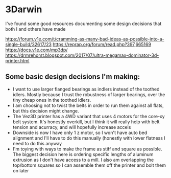 # 3Darwin

I've found some good resources documenting some design decisions that both I and others have made

https://forum.v1e.com/t/cramming-as-many-bad-ideas-as-possible-into-a-single-build/32617/23
https://reprap.org/forum/read.php?397,665169
https://docs.v1e.com/mp3dp/
https://drmrehorst.blogspot.com/2017/07/ultra-megamax-dominator-3d-printer.html

## Some basic design decisions I'm making:

* I want to use larger flanged bearings as indlers instead of the toothed idlers. Mostly because I trust the robustness of larger bearings, over the tiny cheap ones in the toothed idlers.
* I am choosing not to twist the belts in order to run them against all flats, but this decision might change. 
* The Vez3D printer has a 4WD variant that uses 4 motors for the core-xy belt system. It's honestly overkill, but I think it will really help with belt tension and acurracy, and will hopefully increase accels
* Downside is now I have only 1 z motor, so I won't have auto bed alignment and I'll have to do this manually (honestly with lower flatness I need to do this anyway
* I'm toying with ways to make the frame as stiff and square as possible. The biggest decision here is ordering specific lengths of aluminum extrusion as I don't have access to a mill. I also am overlapping the top/bottom squares so I can assemble them off the printer and bolt them on later


